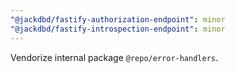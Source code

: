 ```yaml
---
"@jackdbd/fastify-authorization-endpoint": minor
"@jackdbd/fastify-introspection-endpoint": minor
---
```


Vendorize internal package `@repo/error-handlers`.
